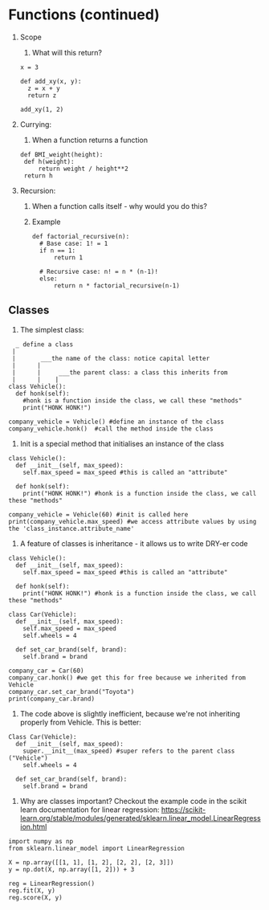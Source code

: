# Functions (continued)

1. Scope

   1. What will this return?

   ```
   x = 3

   def add_xy(x, y):
     z = x + y
     return z

   add_xy(1, 2)
   ```

1. Currying:

   1. When a function returns a function

   ```
   def BMI_weight(height):
    def h(weight):
        return weight / height**2
    return h
   ```

1. Recursion:

   1. When a function calls itself - why would you do this?
   1. Example

      ```
      def factorial_recursive(n):
        # Base case: 1! = 1
        if n == 1:
            return 1

        # Recursive case: n! = n * (n-1)!
        else:
            return n * factorial_recursive(n-1)
      ```

## Classes

1. The simplest class:

```
  _ define a class
 |
 |       ___the name of the class: notice capital letter
 |      |
 |      |     ___the parent class: a class this inherits from
 |      |    |
class Vehicle():
  def honk(self):
    #honk is a function inside the class, we call these "methods"
    print("HONK HONK!")

company_vehicle = Vehicle() #define an instance of the class
company_vehicle.honk()  #call the method inside the class
```

1. Init is a special method that initialises an instance of the class

```
class Vehicle():
  def __init__(self, max_speed):
    self.max_speed = max_speed #this is called an "attribute"

  def honk(self):
    print("HONK HONK!") #honk is a function inside the class, we call these "methods"

company_vehicle = Vehicle(60) #init is called here
print(company_vehicle.max_speed) #we access attribute values by using the 'class_instance.attribute_name'
```

1. A feature of classes is inheritance - it allows us to write DRY-er code

```
class Vehicle():
  def __init__(self, max_speed):
    self.max_speed = max_speed #this is called an "attribute"

  def honk(self):
    print("HONK HONK!") #honk is a function inside the class, we call these "methods"

class Car(Vehicle):
  def __init__(self, max_speed):
    self.max_speed = max_speed
    self.wheels = 4

  def set_car_brand(self, brand):
    self.brand = brand

company_car = Car(60)
company_car.honk() #we get this for free because we inherited from Vehicle
company_car.set_car_brand("Toyota")
print(company_car.brand)
```

1. The code above is slightly inefficient, because we're not inheriting properly from Vehicle. This is better:

```
Class Car(Vehicle):
  def __init__(self, max_speed):
    super.__init__(max_speed) #super refers to the parent class ("Vehicle")
    self.wheels = 4

  def set_car_brand(self, brand):
    self.brand = brand
```

1. Why are classes important? Checkout the example code in the scikit learn documentation for linear regression: https://scikit-learn.org/stable/modules/generated/sklearn.linear_model.LinearRegression.html

```
import numpy as np
from sklearn.linear_model import LinearRegression

X = np.array([[1, 1], [1, 2], [2, 2], [2, 3]])
y = np.dot(X, np.array([1, 2])) + 3

reg = LinearRegression()
reg.fit(X, y)
reg.score(X, y)
```

